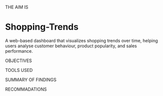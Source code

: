 
THE AIM IS
# Shopping-Trends
A web-based dashboard that visualizes shopping trends over time, helping users analyse customer behaviour, product popularity, and sales performance.



OBJECTIVES


TOOLS USED


SUMMARY OF FINDINGS


RECOMMADATIONS
